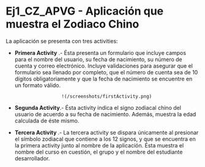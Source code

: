 # Ej1_CZ_APVG - Aplicación que muestra el Zodiaco Chino

La aplicación se presenta con tres activities:

* <b>Primera Activity</b> .- Ésta presenta un formulario que incluye campos para el nombre del usuario, su fecha de nacimiento, su número de cuenta y correo electrónico.
                      Incluye validaciones para asegurar que el formulario sea llenado por completo, que el número de cuenta sea de 10 dígitos obligatoriamente y que la
                       fecha de nacimiento se encuentre en un formato válido.
                       
                       !(/screenshots/firstActivity.png)
                       
* <b>Segunda Activity</b>.- Ésta activity indica el signo zodiacal chino del usuario de acuerdo a su fecha de nacimiento. Además, muestra la edad calculada de éste mismo.


* <b>Tercera Activity </b>.- La tercera activity se dispara únicamente al presionar el símbolo zodiacal que contiene a los 12 signos, y que se encuentra en la primera activity junto al
                            nombre de la aplicación. Ésta muestra el nombre del curso en cuestión, el grupo y el nombre del estudiante desarrollador.
                            
                            

                      
